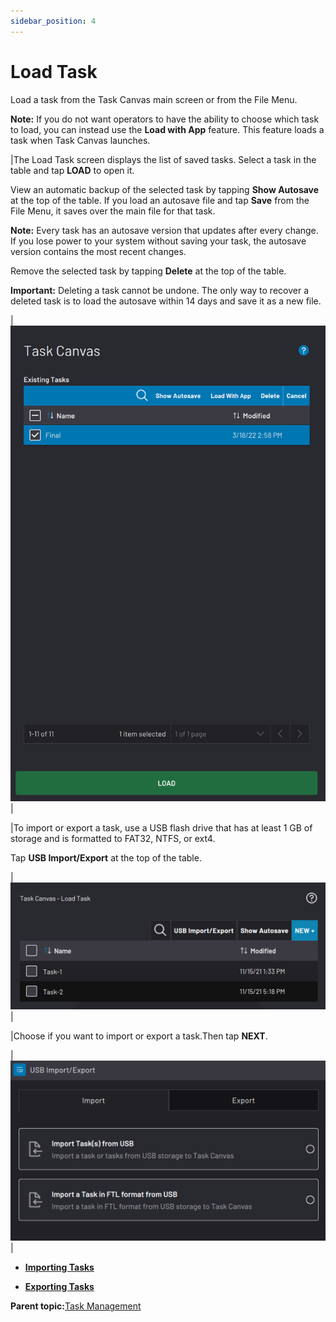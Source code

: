 ```yaml
---
sidebar_position: 4
---
```


# Load Task

Load a task from the Task Canvas main screen or from the File Menu.

**Note:** If you do not want operators to have the ability to choose which task to load, you can instead use the **Load with App** feature. This feature loads a task when Task Canvas launches.

|The Load Task screen displays the list of saved tasks. Select a task in the table and tap **LOAD** to open it.

 View an automatic backup of the selected task by tapping **Show Autosave** at the top of the table. If you load an autosave file and tap **Save** from the File Menu, it saves over the main file for that task.

**Note:** Every task has an autosave version that updates after every change. If you lose power to your system without saving your task, the autosave version contains the most recent changes.

 Remove the selected task by tapping **Delete** at the top of the table.

 **Important:** Deleting a task cannot be undone. The only way to recover a deleted task is to load the autosave within 14 days and save it as a new file.

|![](../Images/TaskCanvas/LoadTask-Select.png)|

|To import or export a task, use a USB flash drive that has at least 1 GB of storage and is formatted to FAT32, NTFS, or ext4.

Tap **USB Import/Export** at the top of the table.

|![](../Images/TaskCanvas/LoadTask.png)|

|Choose if you want to import or export a task.Then tap **NEXT**.

|![](../Images/TaskCanvas/LoadTask-ImportExport.png)|

-   **[Importing Tasks](../TaskCanvas/ImportTask.md)**  

-   **[Exporting Tasks](../TaskCanvas/ExportTask.md)**  


**Parent topic:**[Task Management](../TaskCanvas/TaskManagement.md)

